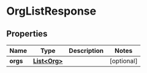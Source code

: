 

# OrgListResponse

## Properties

Name | Type | Description | Notes
------------ | ------------- | ------------- | -------------
**orgs** | [**List&lt;Org&gt;**](Org.md) |  |  [optional]



